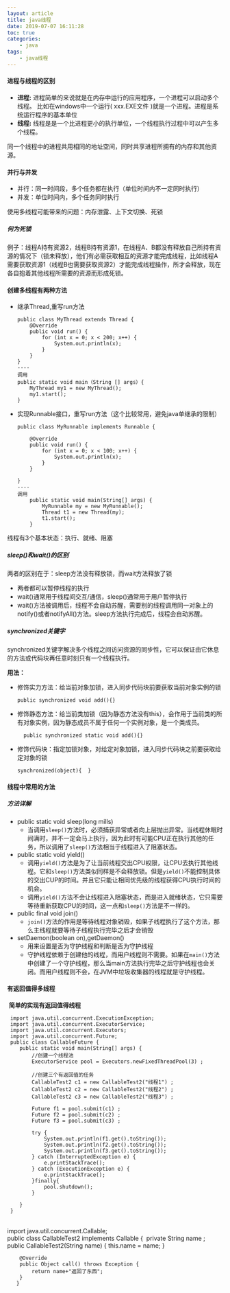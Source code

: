 ```yaml
---
layout: article
title: java线程
date: 2019-07-07 16:11:28
toc: true
categories:
	- java
tags:
	- java线程
---
```


#### 进程与线程的区别

* **进程:** 进程简单的来说就是在内存中运行的应用程序，一个进程可以启动多个线程。
  ​	比如在windows中一个运行( xxx.EXE文件 )就是一个进程。进程是系统运行程序的基本单位<!--more-->
* **线程:**  线程是是一个比进程更小的执行单位，一个线程执行过程中可以产生多个线程。

​	同一个线程中的进程共用相同的地址空间，同时共享进程所拥有的内存和其他资源。

#### 并行与并发

* 并行：同一时间段，多个任务都在执行（单位时间内不一定同时执行）
* 并发：单位时间内，多个任务同时执行

使用多线程可能带来的问题：内存泄露、上下文切换、死锁

##### 何为死锁

例子：线程A持有资源2，线程B持有资源1，在线程A、B都没有释放自己所持有资源的情况下（锁未释放），他们有必需获取相互的资源才能完成线程，比如线程A需要获取资源1（线程B也需要获取资源2）才能完成线程操作，所才会释放，现在各自抱着其他线程所需要的资源而形成死锁。

#### 创建多线程有两种方法

 * 继承Thread,重写run方法

   ```
   public class MyThread extends Thread {
       @Override
       public void run() {
           for (int x = 0; x < 200; x++) {
               System.out.println(x);
           }
       }
   }
   ----
   调用
   public static void main（String [] args）{
       MyThread my1 = new MyThread();
       my1.start();
   }
   ```

 * 实现Runnable接口，重写run方法（这个比较常用，避免java单继承的限制）

   ```
   public class MyRunnable implements Runnable {
   
       @Override
       public void run() {
           for (int x = 0; x < 100; x++) {
               System.out.println(x);
           }
       }
   
   }
   ----
   调用
       public static void main(String[] args) {
           MyRunnable my = new MyRunnable();
           Thread t1 = new Thread(my);
           t1.start();
       }
   
   ```

线程有3个基本状态：执行、就绪、阻塞

##### sleep()和wait()的区别

两者的区别在于：sleep方法没有释放锁，而wait方法释放了锁

* 两者都可以暂停线程的执行
* wait()通常用于线程间交互/通信，sleep()通常用于用户暂停执行
* wait()方法被调用后，线程不会自动苏醒，需要别的线程调用同一对象上的notify()或者notifyAll()方法。sleep方法执行完成后，线程会自动苏醒。

##### synchronized关键字

synchronized关键字解决多个线程之间访问资源的同步性，它可以保证由它休息的方法或代码块再任意时刻只有一个线程执行。

**用法：**

 * 修饰实力方法：给当前对象加锁，进入同步代码块前要获取当前对象实例的锁

   ```
   public synchronized void add(){}
   ```

 * 修饰静态方法：给当前类加锁（因为静态方法没有this），会作用于当前类的所有对象实例，因为静态成员不属于任何一个实例对象，是一个类成员。

    ```
      public synchronized static void add(){}
    ```

 * 修饰代码块：指定加锁对象，对给定对象加锁，进入同步代码块之前要获取给定对象的锁

   ```
   synchronized(object){  }
   ```

#### 线程中常用的方法

##### 方法详解

 * public static void sleep(long mills)
    * 当调用`sleep()`方法时，必须捕获异常或者向上层抛出异常。当线程休眠时间满时，并不一定会马上执行，因为此时有可能CPU正在执行其他的任务，所以调用了`sleep()`方法相当于线程进入了阻塞状态。
* public static void yield()
  * 调用`yield()`方法是为了让当前线程交出CPU权限，让CPU去执行其他线程。它和`sleep()`方法类似同样是不会释放锁。但是`yield()`不能控制具体的交出CUP的时间。并且它只能让相同优先级的线程获得CPU执行时间的机会。
  * 调用`yield()`方法不会让线程进入阻塞状态，而是进入就绪状态，它只需要等待重新获取CPU的时间，这一点和`sleep()`方法是不一样的。
* public final void join()
  * `join()`方法的作用是等待线程对象销毁，如果子线程执行了这个方法，那么主线程就要等待子线程执行完毕之后才会销毁
* setDaemon(boolean on),getDaemon()
  * 用来设置是否为守护线程和判断是否为守护线程
  * 守护线程依赖于创建他的线程，而用户线程则不需要。如果在`main()`方法中创建了一个守护线程，那么当main方法执行完毕之后守护线程也会关闭。而用户线程则不会，在JVM中垃圾收集器的线程就是守护线程。

#### 有返回值得多线程

​	**简单的实现有返回值得线程**


	 import java.util.concurrent.ExecutionException;
	 import java.util.concurrent.ExecutorService;
	 import java.util.concurrent.Executors;
	 import java.util.concurrent.Future;
	 public class CallableFuture {
	 	public static void main(String[] args) {
	 		//创建一个线程池
	 		ExecutorService pool = Executors.newFixedThreadPool(3) ;
	 		
	 		//创建三个有返回值的任务
	 		CallableTest2 c1 = new CallableTest2("线程1") ;
	 		CallableTest2 c2 = new CallableTest2("线程2") ;
	 		CallableTest2 c3 = new CallableTest2("线程3") ;
	 		
			Future f1 = pool.submit(c1) ;
	 		Future f2 = pool.submit(c2) ;
	 		Future f3 = pool.submit(c3) ;
	 		
	 		try {
	 			System.out.println(f1.get().toString());
	 			System.out.println(f2.get().toString());
	 			System.out.println(f3.get().toString());
	 		} catch (InterruptedException e) {
	 			e.printStackTrace();
	 		} catch (ExecutionException e) {
	 			e.printStackTrace();
	 		}finally{
	 			pool.shutdown();
	 		}
	 		
	 	}
	 }


​	
​	 import java.util.concurrent.Callable;
​	 
​	 public class CallableTest2 implements Callable {
​	 	private String name ;
​	 
	 	public CallableTest2(String name) {
	 		this.name = name;
	 	}
	 
	 	@Override
		public Object call() throws Exception {
	 		return name+"返回了东西";
		}
	   }
